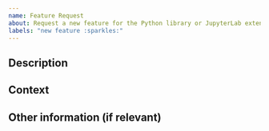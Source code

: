 ```yaml
---
name: Feature Request
about: Request a new feature for the Python library or JupyterLab extension
labels: "new feature :sparkles:"
---
```


<!--
Thank you for helping us improve our product! Please make sure you have searched for similar issues.

By opening an issue, you agree with Atoti's terms of use and privacy policy available at https://www.atoti.io/terms and https://www.atoti.io/privacy-policy
-->

## Description

<!--
Describe the new feature clearly and concisely.
-->

## Context

<!--
Describe the use-case and context that justify the need for this feature.
For example, solving a client's use case with the Python library.
-->

## Other information (if relevant)

<!--
Please provide any other useful information for the feature request.
For instance a Python notebook, with a sample data set, illustrating where the feature would be needed. This can be useful for us to test it once it's ready.
-->
